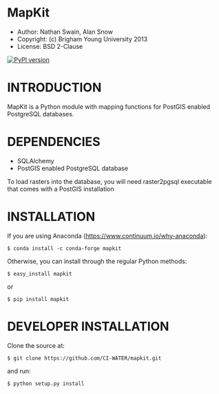 # MapKit
* Author: Nathan Swain, Alan Snow
* Copyright: (c) Brigham Young University 2013
* License: BSD 2-Clause

[![PyPI version](https://badge.fury.io/py/mapkit.svg)](https://badge.fury.io/py/mapkit)

# INTRODUCTION

MapKit is a Python module with mapping functions for PostGIS enabled PostgreSQL databases.


# DEPENDENCIES

* SQLAlchemy
* PostGIS enabled PostgreSQL database

To load rasters into the database, you will need raster2pgsql executable that comes with a PostGIS installation

# INSTALLATION

If you are using Anaconda (https://www.continuum.io/why-anaconda):

```
$ conda install -c conda-forge mapkit
```

Otherwise, you can install through the regular Python methods:
```
$ easy_install mapkit
```
or
```
$ pip install mapkit
```
# DEVELOPER INSTALLATION

Clone the source at:
```
$ git clone https://github.com/CI-WATER/mapkit.git
```
and run:

```
$ python setup.py install
```
